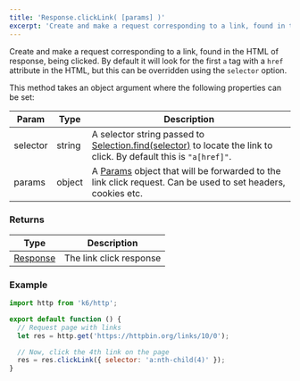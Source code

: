 ```yaml
---
title: 'Response.clickLink( [params] )'
excerpt: 'Create and make a request corresponding to a link, found in the HTML of response, being clicked.'
---
```


Create and make a request corresponding to a link, found in the HTML of response, being clicked. By default it will look for the first `a` tag with a `href` attribute in the HTML, but this can be overridden using the `selector` option.

This method takes an object argument where the following properties can be set:

| Param    | Type   | Description                                                                                                                                                                          |
| -------- | ------ | ------------------------------------------------------------------------------------------------------------------------------------------------------------------------------------ |
| selector | string | A selector string passed to [Selection.find(selector)](/javascript-api/v0.32/k6-html/selection/selection-find-selector) to locate the link to click. By default this is `"a[href]"`. |
| params   | object | A [Params](/javascript-api/v0.32/k6-http/params) object that will be forwarded to the link click request. Can be used to set headers, cookies etc.                                   |

### Returns

| Type                                               | Description             |
| -------------------------------------------------- | ----------------------- |
| [Response](/javascript-api/v0.32/k6-http/response) | The link click response |

### Example

<CodeGroup labels={[]}>

```javascript
import http from 'k6/http';

export default function () {
  // Request page with links
  let res = http.get('https://httpbin.org/links/10/0');

  // Now, click the 4th link on the page
  res = res.clickLink({ selector: 'a:nth-child(4)' });
}
```

</CodeGroup>

